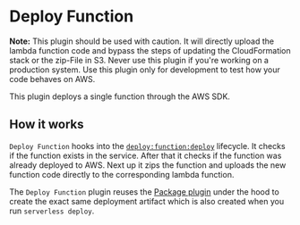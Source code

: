 <!--
title: AWS Deploy Function
description: Deploy Function Command for AWS with the Serverless CLI
layout: Page
-->

# Deploy Function

**Note:** This plugin should be used with caution. It will directly upload the lambda function code and bypass
the steps of updating the CloudFormation stack or the zip-File in S3. Never use this plugin if you're working on a
production system. Use this plugin only for development to test how your code behaves on AWS.

This plugin deploys a single function through the AWS SDK.

## How it works

`Deploy Function` hooks into the [`deploy:function:deploy`](/lib/plugins/deploy) lifecycle.
It checks if the function exists in the service. After that it checks if the function was already deployed to AWS.
Next up it zips the function and uploads the new function code directly to the corresponding lambda function.

The `Deploy Function` plugin reuses the [Package plugin](/lib/plugins/package) under the hood to create the exact same
deployment artifact which is also created when you run `serverless deploy`.
